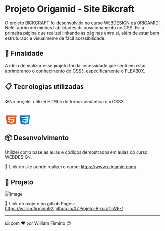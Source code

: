 # Projeto Origamid - Site Bikcraft

O projeto BICKCRAFT foi desenvolvido no curso WEBDESIGN da ORIGAMID. Nele, aprimorei minhas habilidades de posicionamento no CSS. Foi a primeira página que realizei linkando as páginas entre si, além de estar bem estruturado e visualmente de fácil acessibilidade.

## 🚀 Finalidade

A ideia de realizar esse projeto foi da necessidade que senti em estar aprimorando o conhecimento do CSS3, especificamente o FLEXBOX.


## 📋 Tecnologias utilizadas

🛠️No projeto, utilizei HTML5 de forma semântica e o CSS3.
<div style="display: inline_block"><br>
<img align="center" alt="Will-HTML" height="30" width="40" src="https://raw.githubusercontent.com/devicons/devicon/master/icons/html5/html5-original.svg">
<img align="center" alt="Will-CSS" height="30" width="40" src="https://raw.githubusercontent.com/devicons/devicon/master/icons/css3/css3-original.svg">
</div>


## 📦 Desenvolvimento

Utilizei como base as aulas e códigos demostrados em aulas do curso WEBDESIGN. 

📌 Link do site aonde realizei o curso: https://www.origamid.com/


## 📄 Projeto


![image](https://user-images.githubusercontent.com/89873481/168302568-d93c8955-691e-4940-81df-0201cdb8df0a.png)



📌 Link do projeto no github Pages: https://williamfirmino92.github.io/07.Projeto-Bikcraft-WF-/
 


---
⌨️ com ❤️ por William Firmino 😊


